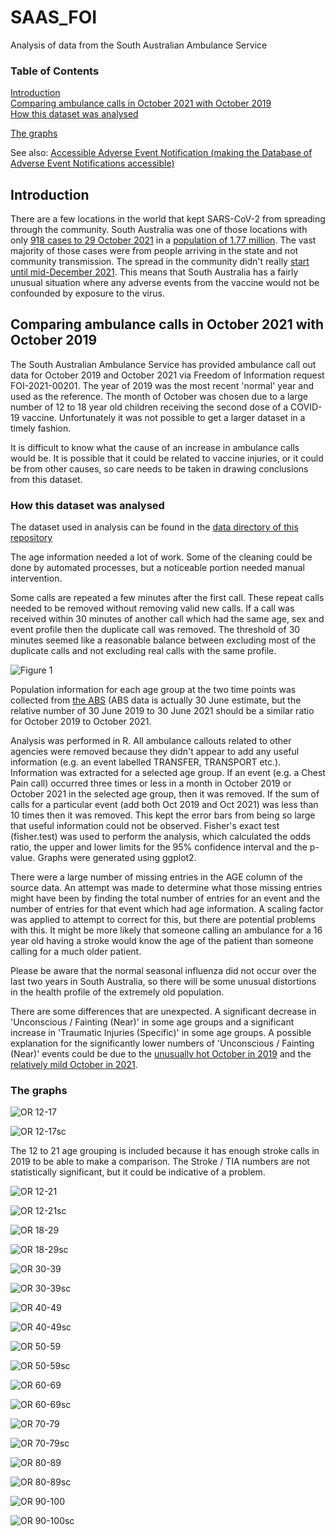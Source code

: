 # SAAS_FOI
Analysis of data from the South Australian Ambulance Service

### Table of Contents
[Introduction](#introduction)<br>
[Comparing ambulance calls in October 2021 with October 2019](#comparing-ambulance-calls-in-october-2021-with-october-2019)<br>
[How this dataset was analysed](#how-this-dataset-was-analysed)<br>

[The graphs](#The-graphs)

See also: [Accessible Adverse Event Notification (making the Database of Adverse Event Notifications accessible)](https://github.com/AccAEN/AccessibleAdverseEventNotification/blob/main/README.md)

## Introduction

There are a few locations in the world that kept SARS-CoV-2 from spreading through the community. South Australia was one of those locations with only [918 cases to 29 October 2021](https://web.archive.org/web/20211029221020/https://www.covid-19.sa.gov.au/home/dashboard) in a [population of 1.77 million](https://www.abs.gov.au/statistics/people/population/national-state-and-territory-population/latest-release). The vast majority of those cases were from people arriving in the state and not community transmission. The spread in the community didn't really [start until mid-December 2021](https://archive.ph/IpWDN#32%). This means that South Australia has a fairly unusual situation where any adverse events from the vaccine would not be confounded by exposure to the virus.

## Comparing ambulance calls in October 2021 with October 2019

The South Australian Ambulance Service has provided ambulance call out data for October 2019 and October 2021 via Freedom of Information request FOI-2021-00201. The year of 2019 was the most recent 'normal' year and used as the reference. The month of October was chosen due to a large number of 12 to 18 year old children receiving the second dose of a COVID-19 vaccine. Unfortunately it was not possible to get a larger dataset in a timely fashion.

It is difficult to know what the cause of an increase in ambulance calls would be. It is possible that it could be related to vaccine injuries, or it could be from other causes, so care needs to be taken in drawing conclusions from this dataset.

### How this dataset was analysed

The dataset used in analysis can be found in the [data directory of this repository](data/)

The age information needed a lot of work. Some of the cleaning could be done by automated processes, but a noticeable portion needed manual intervention. 

Some calls are repeated a few minutes after the first call. These repeat calls needed to be removed without removing valid new calls. If a call was received within 30 minutes of another call which had the same age, sex and event profile then the duplicate call was removed. The threshold of 30 minutes seemed like a reasonable balance between excluding most of the duplicate calls and not excluding real calls with the same profile.

![Figure 1](graphs/Hist_SAAS_time_diff.png)

Population information for each age group at the two time points was collected from [the ABS](https://www.abs.gov.au/statistics/people/population/national-state-and-territory-population/sep-2021/3101054.xlsx) (ABS data is actually 30 June estimate, but the relative number of 30 June 2019 to 30 June 2021 should be a similar ratio for October 2019 to October 2021.

Analysis was performed in R. All ambulance callouts related to other agencies were removed because they didn't appear to add any useful information (e.g. an event labelled TRANSFER, TRANSPORT etc.). Information was extracted for a selected age group. If an event (e.g. a Chest Pain call) occurred three times or less in a month in October 2019 or October 2021 in the selected age group, then it was removed. If the sum of calls for a particular event (add both Oct 2019 and Oct 2021) was less than 10 times then it was removed. This kept the error bars from being so large that useful information could not be observed. Fisher's exact test (fisher.test) was used to perform the analysis, which calculated the odds ratio, the upper and lower limits for the 95% confidence interval and the p-value. Graphs were generated using ggplot2.

There were a large number of missing entries in the AGE column of the source data. An attempt was made to determine what those missing entries might have been by finding the total number of entries for an event and the number of entries for that event which had age information. A scaling factor was applied to attempt to correct for this, but there are potential problems with this. It might be more likely that someone calling an ambulance for a 16 year old having a stroke would know the age of the patient than someone calling for a much older patient.

Please be aware that the normal seasonal influenza did not occur over the last two years in South Australia, so there will be some unusual distortions in the health profile of the extremely old population.

There are some differences that are unexpected. A significant decrease in 'Unconscious / Fainting (Near)' in some age groups and a significant increase in 'Traumatic Injuries (Specific)' in some age groups. A possible explanation for the significantly lower numbers of 'Unconscious / Fainting (Near)' events could be due to the [unusually hot October in 2019]( https://web.archive.org/web/20191207165754/http://www.bom.gov.au/climate/dwo/201910/html/IDCJDW5081.201910.shtml) and the [relatively mild October in 2021]( https://web.archive.org/web/20220330022258/http://www.bom.gov.au/climate/dwo/202110/html/IDCJDW5081.202110.shtml).

### The graphs

![OR 12-17](graphs/SAAS_calls_12_to_17_years.png)

![OR 12-17sc](graphs/SAAS_calls_12_to_17_years_scaling.png)

The 12 to 21 age grouping is included because it has enough stroke calls in 2019 to be able to make a comparison. The Stroke / TIA numbers are not statistically significant, but it could be indicative of a problem. 

![OR 12-21](graphs/SAAS_calls_12_to_21_years.png)

![OR 12-21sc](graphs/SAAS_calls_12_to_21_years_scaling.png)

![OR 18-29](graphs/SAAS_calls_18_to_29_years.png)

![OR 18-29sc](graphs/SAAS_calls_18_to_29_years_scaling.png)

![OR 30-39](graphs/SAAS_calls_30_to_39_years.png)

![OR 30-39sc](graphs/SAAS_calls_30_to_39_years_scaling.png)

![OR 40-49](graphs/SAAS_calls_40_to_49_years.png)

![OR 40-49sc](graphs/SAAS_calls_40_to_49_years_scaling.png)

![OR 50-59](graphs/SAAS_calls_50_to_59_years.png)

![OR 50-59sc](graphs/SAAS_calls_50_to_59_years_scaling.png)

![OR 60-69](graphs/SAAS_calls_60_to_69_years.png)

![OR 60-69sc](graphs/SAAS_calls_60_to_69_years_scaling.png)

![OR 70-79](graphs/SAAS_calls_70_to_79_years.png)

![OR 70-79sc](graphs/SAAS_calls_70_to_79_years_scaling.png)

![OR 80-89](graphs/SAAS_calls_80_to_89_years.png)

![OR 80-89sc](graphs/SAAS_calls_80_to_89_years_scaling.png)

![OR 90-100](graphs/SAAS_calls_90_to_100_years.png)

![OR 90-100sc](graphs/SAAS_calls_90_to_100_years_scaling.png)
